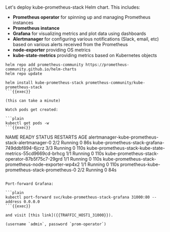<br>

Let's deploy kube-prometheus-stack Helm chart. This includes:

- **Prometheus operator** for spinning up and managing Prometheus instances
- **Prometheus instance**
- **Grafana** for visualizing metrics and plot data using dashboards
- **Alertmanager** for configuring various notifications (Slack, email, etc)
  based on various alerts received from the Prometheus
- **node-exporter** providing OS metrics
- **kube-state-metrics** providing metrics based on Kubernetes objects

```plain
helm repo add prometheus-community https://prometheus-community.github.io/helm-charts
helm repo update

helm install kube-prometheus-stack prometheus-community/kube-prometheus-stack
```{{exec}}

(this can take a minute)

Watch pods get created:

```plain
kubectl get pods -w
```{{exec}}

```
NAME                                                        READY   STATUS    RESTARTS   AGE
alertmanager-kube-prometheus-stack-alertmanager-0           2/2     Running   0          86s
kube-prometheus-stack-grafana-749ddbf894-6jcrz              3/3     Running   0          110s
kube-prometheus-stack-kube-state-metrics-55cd9669cd-brhcg   1/1     Running   0          110s
kube-prometheus-stack-operator-87b5f75c7-29grd              1/1     Running   0          110s
kube-prometheus-stack-prometheus-node-exporter-wp4x2        1/1     Running   0          110s
prometheus-kube-prometheus-stack-prometheus-0               2/2     Running   0          84s
```

Port-forward Grafana:

```plain
kubectl port-forward svc/kube-prometheus-stack-grafana 31000:80 --address 0.0.0.0
```{{exec}}

and visit [this link]({{TRAFFIC_HOST1_31000}}).

(username `admin`, password `prom-operator`)
